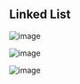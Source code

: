 ## Linked List

![image](https://user-images.githubusercontent.com/24592806/132942965-f82c0fdf-db2a-4252-afd0-70c4fb680be2.png)

![image](https://user-images.githubusercontent.com/24592806/132943122-63e8c71e-3a5d-4fd3-890e-26db4f991b59.png)


![image](https://user-images.githubusercontent.com/24592806/132942904-9e435f8b-79ec-4aa4-bcec-a35ffacdb457.png)

